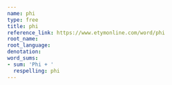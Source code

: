 ```yaml
---
name: phi
type: free
title: phi
reference_link: https://www.etymonline.com/word/phi
root_name: 
root_language: 
denotation: 
word_sums:
- sum: 'Phi + '
  respelling: phi
---
```

